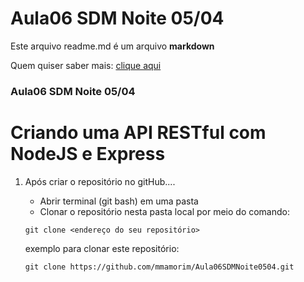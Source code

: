 # Aula06 SDM Noite 05/04

Este arquivo readme.md é um arquivo **markdown**

Quem quiser saber mais: [clique aqui](https://docs.pipz.com/central-de-ajuda/learning-center/guia-basico-de-markdown#open)

### Aula06 SDM Noite 05/04

# Criando uma API RESTful com NodeJS e Express

1. Após criar o repositório no gitHub....
    - Abrir terminal (git bash) em uma pasta    
    - Clonar o repositório nesta pasta local por meio do comando: 
     
    `git clone <endereço do seu repositório>`

    exemplo para clonar este repositório:

    `git clone https://github.com/mmamorim/Aula06SDMNoite0504.git`

